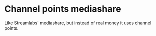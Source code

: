 # Channel points mediashare

Like Streamlabs' mediashare, but instead of real money it uses channel points.
